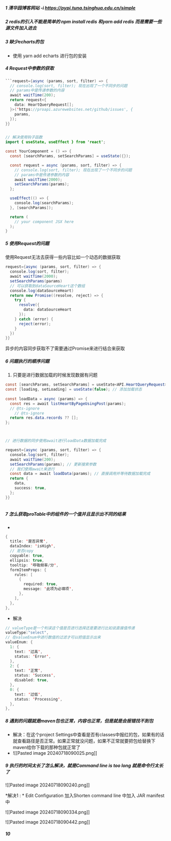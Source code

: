 ##### 1 清华园博客网站 -i https://pypi.tuna.tsinghua.edu.cn/simple
 
##### 2 redis的引入不能是简单的 npm install redis 和yarn add redis 而是需要一些源文件加入进去
##### 3 缺少echarts的包 
 - 使用 yarn add echarts 进行包的安装
##### 4 Request中参数的获取
```Java
```request={async (params, sort, filter) => {  
  // console.log(sort, filter); 现在出现了一个不同步的问题  
  // params中是传递参数的内容  
  await waitTime(200);  
  return request<{  
    data: HeartQueryRequest[];  
  }>('https://proapi.azurewebsites.net/github/issues', {  
    params,  
  });  
}}


// 解决使用钩子函数
import { useState, useEffect } from 'react';

const YourComponent = () => {
  const [searchParams, setSearchParams] = useState({});

  const request = async (params, sort, filter) => {
    // console.log(sort, filter); 现在出现了一个不同步的问题
    // params中是传递参数的内容
    await waitTime(2000);
    setSearchParams(params);
  };

  useEffect(() => {
    console.log(searchParams);
  }, [searchParams]);

  return (
    // your component JSX here
  );
}

```

##### 5 使用Request的问题
使用Request无法去获得一些内容比如一个动态的数据获取
```java
request={async (params, sort, filter) => {  
  console.log(sort, filter);  
  await waitTime(2000);  
  setSearchParams(params)  
  // 可以获取到dataSourceHeart这个数组  
  console.log(dataSourceHeart)  
  return new Promise((resolve, reject) => {  
    try {  
      resolve({  
        data: dataSourceHeart  
      });  
    } catch (error) {  
      reject(error);  
    }  
  })  
}}
```
异步的内容同步获取不了需要通过Promise来进行结合来获取



##### 6 问题执行的顺序问题

1. 只要是进行数据加载的时候发现数据有问题
``` jAVA
const [searchParams, setSearchParams] = useState<API.HeartQueryRequest>({ ...initSearchParams });  
const [loading, setLoading] = useState(false); // 添加加载状态  
  
const loadData = async (params) => {  
  const res = await listHeartByPageUsingPost(params);  
  // @ts-ignore  
    // @ts-ignore  
  return res.data.records ?? [];  
};



// 进行数据的同步使用await进行loadData数据加载完成

request={async (params, sort, filter) => {  
  console.log(sort, filter);  
  await waitTime(200);  
  setSearchParams(params); // 更新搜索参数  
  // 我们使用await来进行  
  const data = await loadData(params); // 直接调用并等待数据加载完成  
  return {  
    data,  
    success: true,  
  };  
}}



```


##### 7 怎么获取proTable中的组件的一个值并且显示出不同的结果
- 
```jAVA
{  
  title: '是否异常',  
  dataIndex: 'isHigh',  
  // 是否copy  
  copyable: true,  
  ellipsis: true,  
  tooltip: '呼吸频率/分',  
  formItemProps: {  
    rules: [  
      {  
        required: true,  
        message: '此项为必填项',  
      },  
    ],  
  },  
},
```

- 解决
``` Java
// valueType是一个判读这个值是否进行选择还是要进行比如说直接值传递
valueType:"select",  
// 在valueEnum中进行数值的过滤才可以把值显示出来
valueEnum: {  
  1: {  
    text: '过高',  
    status: 'Error',  
  },  
  2: {  
    text: '正常',  
    status: 'Success',  
    disabled: true,  
  },  
  0: {  
    text: '过低',  
    status: 'Processing',  
  },  
},
```


##### 8 遇到的问题就是maven包也正常，内容也正常，但是就是会报错找不到包

- 解决：在这个project Settings中查看是否有classes中报红的包，如果有的话就查看路径是否正常。如果正常就没问题，如果不正常就要把包给替换下maven给你下载的那种包就正常了
- ![[Pasted image 20240718090025.png]]

##### 9 执行的时间太长了怎么解决，就是Command line is too long 就是命令行太长了
![[Pasted image 20240718090240.png]] 

*解决1 : * Edit Configuration 加入Shorten command line 中加入 JAR manifest 中

![[Pasted image 20240718090334.png]]

![[Pasted image 20240718090442.png]]


##### 10 